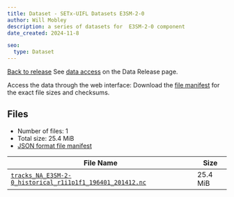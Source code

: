 ```yaml
---
title: Dataset - SETx-UIFL Datasets E3SM-2-0
author: Will Mobley
description: a series of datasets for  E3SM-2-0 component
date_created: 2024-11-8

seo:
  type: Dataset
---
```


[Back to release](./index.html#datasets)
See [data access](./index.html#data-access) on the Data Release page.

Access the data through the  web interface: 
Download the [file manifest](./manifests/E3SM-2-0-manifest.json) for the exact file sizes and checksums.

## Files

- Number of files: 1
- Total size: 25.4 MiB
- [JSON format file manifest](./manifests/E3SM-2-0-manifest.json)

|                                                                                                           File Name                                                                                                            |   Size   |
| ------------------------------------------------------------------------------------------------------------------------------------------------------------------------------------------------------------------------------ | -------- |
| [`tracks_NA_E3SM-2-0_historical_r1i1p1f1_196401_201412.nc`](https://web.corral.tacc.utexas.edu/setxuifl/tropical_cyclones/downscaled_cmip6_tracks/historical/E3SM-2-0/tracks_NA_E3SM-2-0_historical_r1i1p1f1_196401_201412.nc) | 25.4 MiB |
